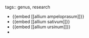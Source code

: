 tags:: genus, research

- {{embed [[allium ampeloprasum]]}}
- {{embed [[allium sativum]]}}
- {{embed [[allium ursinum]]}}
-